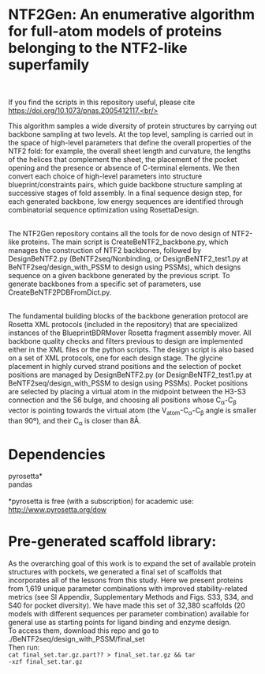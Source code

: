# NTF2Gen: An enumerative algorithm for full-atom models of proteins belonging to the NTF2-like superfamily<br/>
<br/>

If you find the scripts in this repository useful, please cite https://doi.org/10.1073/pnas.2005412117.<br/>
<br/>

This algorithm samples a wide diversity of protein structures by carrying out backbone
sampling at two levels. At the top level, sampling is carried out in the space of high-level
parameters that define the overall properties of the NTF2 fold: for example, the overall sheet length and
curvature, the lengths of the helices that complement the sheet, the placement of the pocket opening and
the presence or absence of C-terminal elements. We then convert each choice of high-level
parameters into structure blueprint/constraints pairs, which guide
backbone structure sampling at successive stages of fold assembly. In a final sequence design step, for each generated
backbone, low energy sequences are identified through combinatorial sequence optimization using
RosettaDesign.<br/>
<br/>

The NTF2Gen repository contains all the tools for de novo design of NTF2-like proteins. The main script
is CreateBeNTF2_backbone.py, which manages the construction of NTF2 backbones, followed by
DesignBeNTF2.py (BeNTF2seq/Nonbinding, or DesignBeNTF2_test1.py at BeNTF2seq/design_with_PSSM to design using PSSMs), which designs sequence on a given backbone generated by the previous script. To
generate backbones from a specific set of parameters, use CreateBeNTF2PDBFromDict.py.<br/>
<br/>

The fundamental building blocks of the backbone generation protocol are Rosetta XML protocols
(included in the repository) that are specialized instances of the BlueprintBDRMover Rosetta fragment
assembly mover. All backbone quality checks and filters previous to design are
implemented either in the XML files or the python scripts. The design script is also based on a set of XML
protocols, one for each design stage. The glycine placement in highly curved strand positions
and the selection of pocket positions are managed by DesignBeNTF2.py (or DesignBeNTF2_test1.py at BeNTF2seq/design_with_PSSM to design using PSSMs). Pocket positions are selected by placing a virtual atom in the midpoint between the H3-S3 connection and
the S6 bulge, and choosing all positions whose C<sub>α</sub>-C<sub>β</sub> vector is pointing towards the virtual atom (the V<sub>atom</sub>-C<sub>α</sub>-C<sub>β</sub> angle is smaller than 90º), and their C<sub>α</sub> is closer than 8Å.

# Dependencies
pyrosetta\*<br/>
pandas<br/>
<br/>
\*pyrosetta is free (with a subscription) for academic use: http://www.pyrosetta.org/dow

# Pre-generated scaffold library:
As the overarching goal of this work is to expand the set of available protein structures with pockets, we generated a final set of scaffolds that incorporates all of the lessons from this study. Here we present proteins from 1,619 unique parameter combinations with improved stability-related metrics (see SI Appendix, Supplementary Methods and Figs. S33, S34, and S40 for pocket diversity). We have made this set of 32,380 scaffolds (20 models with different sequences per parameter combination) available for general use as starting points for ligand binding and enzyme design.<br/>
To access them, download this repo and go to ./BeNTF2seq/design_with_PSSM/final_set<br/>
Then run:<br/>
<code>cat final_set.tar.gz.part?? > final_set.tar.gz && tar -xzf final_set.tar.gz</code><br/>

